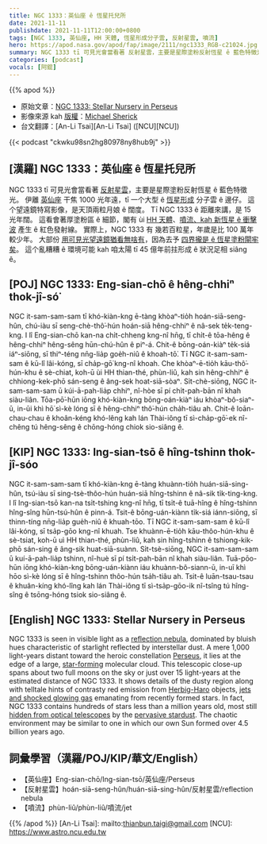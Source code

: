 ```yaml
---
title: NGC 1333：英仙座 ê 恆星托兒所
date: 2021-11-11
publishdate: 2021-11-11T12:00:00+0800
tags: [NGC 1333, 英仙座, HH 天體, 恆星形成分子雲, 反射星雲, 噴流]
hero: https://apod.nasa.gov/apod/fap/image/2111/ngc1333_RGB-c21024.jpg
summary: NGC 1333 tī 可見光會當看著 反射星雲，主要是星際塗粉反射恆星 ê 藍色特徵光。
categories: [podcast]
vocals: [阿錕]
---
```


{{% apod %}}

- 原始文章：[NGC 1333: Stellar Nursery in Perseus](https://apod.nasa.gov/apod/ap211111.html)
- 影像來源 kah [版權][copyright]：[Michael Sherick](mailto:FirstnameLastname@yahoo.com)
- 台文翻譯：[An-Li Tsai][An-Li Tsai] ([NCU][NCU])

{{< podcast "ckwku98sn2hg80978ny8hub9j" >}}

## [漢羅] NGC 1333：英仙座 ê 恆星托兒所
NGC 1333 tī 可見光會當看著 [反射星雲][reflection nebula]，主要是星際塗粉反射恆星 ê 藍色特徵光。
伊離 [英仙座][Perseus] 干焦 1000 光年遠，tī 一个大型 ê [恆星形成][star-forming] 分子雲 ê 邊仔。
這个望遠鏡特寫影像，是天頂兩粒月娘 ê 闊度。
Tī NGC 1333 ê 距離來講，是 15 光年闊。
這看會著厚塗粉區 ê 細節，閣有 ùi [HH 天體][Herbig-Haro]、[噴流、kah 新恆星 ê 衝擊波][jets and shocked glowing gas] 產生 ê 紅色發射線。
實際上，NGC 1333 有 幾若百粒星，年歲是比 100 萬年較少年。
大部份 [用可見光望遠鏡猶看無啥有][hidden from optical telescopes]，因為去予 [四界攏是 ê 恆星塗粉閘牢矣][pervasive stardust t]。
這个亂糟糟 ê 環境可能 kah 咱太陽 tī 45 億年前拄形成 ê 狀況足相 siâng ê。


## [POJ] NGC 1333: Eng-sian-chō ê hêng-chhiⁿ thok-jî-só͘
NGC it-sam-sam-sam tī khó-kiàn-kng ē-tàng khòaⁿ-tio̍h hoán-siā-seng-hûn, chú-iàu sī seng-chè-thô͘-hún hoán-siā hêng-chhiⁿ ê nâ-sek te̍k-teng-kng.
I lî Eng-sian-chō kan-na chi̍t-chheng kng-nî hn̄g, tī chi̍t-ê tōa-hêng ê hêng-chhiⁿ hêng-sêng hūn-chú-hûn ê piⁿ-á.
Chit-ê bōng-oán-kiàⁿ te̍k-siá iáⁿ-siōng, sī thiⁿ-téng nn̄g-lia̍p goe̍h-niû ê khoah-tō͘.
Tī NGC it-sam-sam-sam ê kū-lî lâi-kóng, sī cha̍p-gō͘ kng-nî khoah.
Che khòaⁿ-ē-tio̍h kāu-thô͘-hún-khu ê sè-chiat, koh-ū ùi HH thian-thé, phùn-liû, kah sin hêng-chhiⁿ ê chhiong-kek-phō sán-seng ê âng-sek hoat-siā-sòaⁿ.
Si̍t-chè-siōng, NGC it-sam-sam-sam ū kúi-ā-pah-lia̍p chhiⁿ, nî-hòe sī pí chi̍t-pah-bān nî khah siàu-liân.
Tōa-pō͘-hūn iōng khó-kiàn-kng bōng-oán-kiàⁿ iáu khòaⁿ-bô-siaⁿ-ū, in-ūi khì hō͘ sì-kè lóng sī ê hêng-chhiⁿ thô͘-hún cha̍h-tiâu ah.
Chit-ê loān-chau-chau ê khoân-kéng khó-lêng kah lán Thài-iông tī sì-cha̍p-gō͘-ek nî-chêng tú hêng-sêng ê chōng-hóng chiok sio-siâng ê.


## [KIP] NGC 1333: Ing-sian-tsō ê hîng-tshinn thok-jî-sóo
NGC it-sam-sam-sam tī khó-kiàn-kng ē-tàng khuànn-tio̍h huán-siā-sing-hûn, tsú-iàu sī sing-tsè-thôo-hún huán-siā hîng-tshinn ê nâ-sik ti̍k-ting-kng.
I lî Ing-sian-tsō kan-na tsi̍t-tshing kng-nî hn̄g, tī tsi̍t-ê tuā-hîng ê hîng-tshinn hîng-sîng hūn-tsú-hûn ê pinn-á.
Tsit-ê bōng-uán-kiànn ti̍k-siá iánn-siōng, sī thinn-tíng nn̄g-lia̍p gue̍h-niû ê khuah-tōo.
Tī NGC it-sam-sam-sam ê kū-lî lâi-kóng, sī tsa̍p-gōo kng-nî khuah.
Tse khuànn-ē-tio̍h kāu-thôo-hún-khu ê sè-tsiat, koh-ū uì HH thian-thé, phùn-liû, kah sin hîng-tshinn ê tshiong-kik-phō sán-sing ê âng-sik huat-siā-suànn.
Si̍t-tsè-siōng, NGC it-sam-sam-sam ū kuí-ā-pah-lia̍p tshinn, nî-huè sī pí tsi̍t-pah-bān nî khah siàu-liân.
Tuā-pōo-hūn iōng khó-kiàn-kng bōng-uán-kiànn iáu khuànn-bô-siann-ū, in-uī khì hōo sì-kè lóng sī ê hîng-tshinn thôo-hún tsa̍h-tiâu ah.
Tsit-ê luān-tsau-tsau ê khuân-kíng khó-lîng kah lán Thài-iông tī sì-tsa̍p-gōo-ik nî-tsîng tú hîng-sîng ê tsōng-hóng tsiok sio-siâng ê.

## [English] NGC 1333: Stellar Nursery in Perseus
NGC 1333 is seen in visible light as a [reflection nebula][reflection nebula], dominated by bluish hues characteristic of starlight reflected by interstellar dust.
A mere 1,000 light-years distant toward the heroic constellation [Perseus][Perseus], it lies at the edge of a large, [star-forming][star-forming] molecular cloud.
This telescopic close-up spans about two full moons on the sky or just over 15 light-years at the estimated distance of NGC 1333.
It shows details of the dusty region along with telltale hints of contrasty red emission from [Herbig-Haro][Herbig-Haro] objects, [jets and shocked glowing gas][jets and shocked glowing gas] emanating from recently formed stars.
In fact, NGC 1333 contains hundreds of stars less than a million years old, most still [hidden from optical telescopes][hidden from optical telescopes] by the [pervasive stardust][pervasive stardust e].
The chaotic environment may be similar to one in which our own Sun formed over 4.5 billion years ago.

## 詞彙學習（漢羅/POJ/KIP/華文/English）
- 【英仙座】Eng-sian-chō/Ing-sian-tsō/英仙座/Perseus
- 【反射星雲】hoán-siā-seng-hûn/huán-siā-sing-hûn/反射星雲/reflection nebula
- 【噴流】phùn-liû/phùn-liû/噴流/jet

{{% /apod %}}
[An-Li Tsai]: mailto:thianbun.taigi@gmail.com
[NCU]: https://www.astro.ncu.edu.tw

[copyright]: https://apod.nasa.gov/apod/fap/lib/about_apod.html#srapply

[reflection nebula]:http://astronomy.swin.edu.au/cms/astro/cosmos/R/Reflection+Nebula
[Perseus]:http://www.hawastsoc.org/deepsky/per/index.html
[star-forming]:http://loke.as.arizona.edu/~ckulesa/research/overview.html
[Herbig-Haro]:http://en.wikipedia.org/wiki/Herbig-Haro_object#Discovery_and_history_of_observations
[jets and shocked glowing gas]:https://apod.nasa.gov/apod/ap140204.html
[hidden from optical telescopes]:http://www.spitzer.caltech.edu/news/224-ssc2005-24-Beautiful-Chaos-of-Star-Birth
[pervasive stardust e]:https://apod.nasa.gov/apod/ap210318.html
[pervasive stardust t]:https://apod.tw/daily/20210318/
